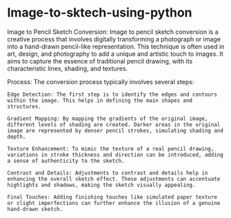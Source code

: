 # Image-to-sktech-using-python

Image to Pencil Sketch Conversion:
Image to pencil sketch conversion is a creative process that involves digitally transforming a photograph or image into a hand-drawn pencil-like representation. This technique is often used in art, design, and photography to add a unique and artistic touch to images. It aims to capture the essence of traditional pencil drawing, with its characteristic lines, shading, and textures.

Process:
The conversion process typically involves several steps:

    Edge Detection: The first step is to identify the edges and contours within the image. This helps in defining the main shapes and structures.

    Gradient Mapping: By mapping the gradients of the original image, different levels of shading are created. Darker areas in the original image are represented by denser pencil strokes, simulating shading and depth.

    Texture Enhancement: To mimic the texture of a real pencil drawing, variations in stroke thickness and direction can be introduced, adding a sense of authenticity to the sketch.

    Contrast and Details: Adjustments to contrast and details help in enhancing the overall sketch effect. These adjustments can accentuate highlights and shadows, making the sketch visually appealing.

    Final Touches: Adding finishing touches like simulated paper texture or slight imperfections can further enhance the illusion of a genuine hand-drawn sketch.
